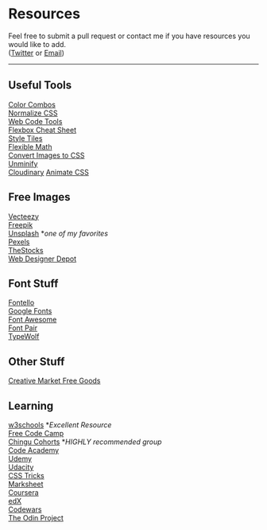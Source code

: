 # Resources
Feel free to submit a pull request or contact me if you have resources you would like to add.  
([Twitter](https://www.twitter.com/staxed) or [Email](mailto:daniel.b.barr@gmail.com))

---

## Useful Tools
[Color Combos](http://www.colorcombos.com)  
[Normalize CSS](https://necolas.github.io/normalize.css)  
[Web Code Tools](https://webcode.tools)  
[Flexbox Cheat Sheet](http://www.sketchingwithcss.com/samplechapter/cheatsheet.html)  
[Style Tiles](http://styletil.es)  
[Flexible Math](http://responsv.com/flexible-math)  
[Convert Images to CSS](https://codepen.io/blazeeboy/pen/bCaLE)  
[Unminify](http://unminify.com)  
[Cloudinary](http://cloudinary.com)
[Animate CSS](https://daneden.github.io/animate.css)

## Free Images
[Vecteezy](https://www.vecteezy.com)  
[Freepik](http://www.freepik.com)  
[Unsplash](https://unsplash.com) **one of my favorites*  
[Pexels](https://www.pexels.com)  
[TheStocks](http://thestocks.im)  
[Web Designer Depot](https://www.webdesignerdepot.com/category/freebies)  

## Font Stuff
[Fontello](http://fontello.com)  
[Google Fonts](https://fonts.google.com)  
[Font Awesome](http://fontawesome.io)  
[Font Pair](http://fontpair.co)  
[TypeWolf](https://www.typewolf.com/site-of-the-day/fonts/circular)  
## Other Stuff
[Creative Market Free Goods](https://creativemarket.com/free-goods)

## Learning
[w3schools](https://www.w3schools.com/tags/tag_code.asp) **Excellent Resource*  
[Free Code Camp](https://freecodecamp.com)  
[Chingu Cohorts](https://tropicalchancer.github.io/projectus) **HIGHLY recommended group*  
[Code Academy](https://www.codecademy.com)  
[Udemy](https://www.udemy.com/courses)  
[Udacity](https://www.udacity.com/)  
[CSS Tricks](https://css-tricks.com)  
[Marksheet](http://marksheet.io)  
[Coursera](https://www.coursera.org)  
[edX](https://www.edx.org)  
[Codewars](https://www.codewars.com)  
[The Odin Project](https://www.theodinproject.com)  
